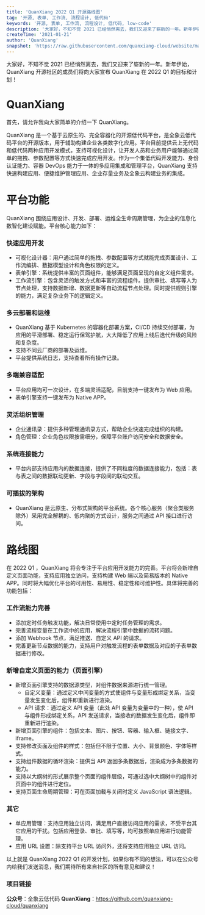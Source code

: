 ```yaml
---
title: 'QuanXiang 2022 Q1 开源路线图'
tag: '开源, 表单, 工作流, 流程设计, 低代码'
keywords: '开源, 表单, 工作流, 流程设计, 低代码, low-code'
description: '大家好，不知不觉 2021 已经悄然离去，我们又迎来了崭新的一年。新年伊始，QuanXiang 开源社区的成员们将向大家宣布 QuanXiang 在 2022 Q1 的目标和计划！'
createTime: '2021-01-21'
author: 'QuanXiang'
snapshot: 'https://raw.githubusercontent.com/quanxiang-cloud/website/main/static/images/roadmap/cover.png'
---
```


大家好，不知不觉 2021 已经悄然离去，我们又迎来了崭新的一年。新年伊始，QuanXiang 开源社区的成员们将向大家宣布 QuanXiang 在 2022 Q1 的目标和计划！

# QuanXiang
首先，请允许我向大家简单的介绍一下 QuanXiang。

QuanXiang 是一个基于云原生的、完全容器化的开源低代码平台，是全象云低代码平台的开源版本，用于辅助构建企业各类数字化应用。平台目前提供云上无代码和低代码两种应用开发模式，支持可视化设计，让开发人员和业务用户能够通过简单的拖拽、参数配置等方式快速完成应用开发。作为一个集低代码开发能力、身份认证能力、容器 DevOps 能力于一体的多应用集成和管理平台，QuanXiang 支持快速构建应用、便捷维护管理应用、企业存量业务及全象云构建业务的集成。

# 平台功能
QuanXiang 围绕应用设计、开发、部署、运维全生命周期管理，为企业的信息化数智化建设赋能。平台核心能力如下：

### 快速应用开发
- 可视化设计器：用户通过简单的拖拽、参数配置等方式就能完成页面设计、工作流编排、数据模型设计和角色权限的定义。
- 表单引擎：系统提供丰富的页面组件，能够满足页面呈现的自定义组件需求。
- 工作流引擎：包含灵活的触发方式和丰富的流程组件。提供审批、填写等人为节点处理，支持数据新增、数据更新等自动流程节点处理。同时提供规则引擎的能力，满足复杂业务下的逻辑定义。

### 多云部署和运维
- QuanXiang 基于 Kubernetes 的容器化部署方案，CI/CD 持续交付部署，为应用的平滑部署、稳定运行保驾护航，大大降低了应用上线后迭代升级的风险和复杂度。
- 支持不同云厂商的部署及运维。
- 平台提供系统日志，支持查看所有操作记录。

### 多端兼容适配
- 平台应用均可一次设计，在多端灵活适配，目前支持一键发布为 Web 应用。
- 表单引擎支持一键发布为 Native APP。

### 灵活组织管理
- 企业通讯录：提供多种管理通讯录方式，帮助企业快速完成组织的构建。
- 角色管理：企业角色权限按需细分，保障平台账户访问安全和数据安全。

### 系统连接能力
- 平台内部支持应用内的数据连接，提供了不同粒度的数据连接能力，包括：表与表之间的数据联动更新、字段与字段间的联动交互。

### 可插拔的架构
- QuanXiang 是云原生、分布式架构的平台系统。各个核心服务（聚合类服务除外）采用完全解耦的、低内聚的方式设计，服务之间通过 API 接口进行访问。

# 路线图
在 2022 Q1 ，QuanXiang 将会专注于平台应用开发能力的完善。平台将会新增自定义页面功能，支持应用独立访问，支持构建 Web 端以及简易版本的 Native APP。同时将大幅优化平台的可用性、易用性、稳定性和可维护性。具体将完善的功能包括：

### 工作流能力完善
- 添加定时任务触发功能，解决日常使用中定时任务管理的需求。
- 完善流程变量在工作流中的应用，解决流程引擎中数据的流转问题。
- 添加 Webhook 节点，满足推送、自定义 API 的请求。
- 完善更新节点数据的能力，支持用户对触发流程的表单数据及对应的子表单数据进行修改。

### 新增自定义页面的能力（页面引擎）
- 新增页面引擎支持的数据源类型，对组件数据来源进行统一管理。
    - 自定义变量：通过定义中间变量的方式使组件与变量形成绑定关系，当变量发生变化后，组件即重新进行渲染。
    - API 请求：通过定义 API 变量（此处 API 变量为变量中的一种），使 API 与组件形成绑定关系，API 发送请求，当接收的数据发生变化后，组件即重新进行渲染。
- 新增页面引擎的组件：包括文本、图片、按钮、容器、输入框、链接文字、iframe。
- 支持修改页面及组件的样式：包括但不限于位置、大小、背景颜色、字体等样式。
- 支持组件数据的循环渲染：提供当 API 返回多条数据后，渲染成为多条数据的能力。
- 支持以大纲树的形式展示整个页面的组件层级，可通过选中大纲树中的组件对页面中的组件进行定位。
- 支持页面生命周期管理：可在页面加载与关闭时定义 JavaScript 语法逻辑。

### 其它
- 单应用管理：支持应用独立访问，满足用户直接访问应用的需求，不受平台其它应用的干扰。包括应用登录、审批、填写等，均可按照单应用进行功能管理。
- 应用 URL 设置：除支持平台 URL 访问外，还将支持应用独立 URL 访问。

以上就是 QuanXiang 2022 Q1 的开发计划，如果你有不同的想法，可以在公众号内给我们发送消息，我们期待所有来自社区的所有意见和建议！

### 项目链接
**公众号**：全象云低代码
**QuanXiang**：https://github.com/quanxiang-cloud/quanxiang





